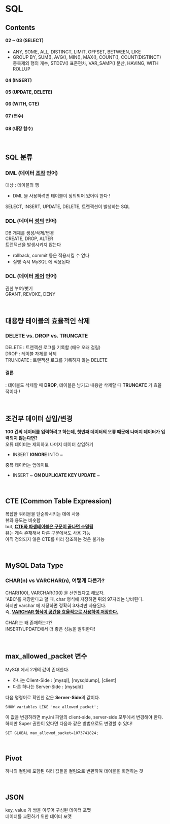 # SQL  

## Contents
#### 02 ~ 03 (SELECT)  
- ANY, SOME, ALL, DISTINCT, LIMIT, OFFSET, BETWEEN, LIKE  
- GROUP BY, SUM(), AVG(), MIN(), MAX(), COUNT(), COUNT(DISTINCT) 중복제외 행의 개수, STDEV() 표준편차, VAR_SAMP() 분산, HAVING, WITH ROLLUP

#### 04 (INSERT)  

#### 05 (UPDATE, DELETE)  

#### 06 (WITH, CTE)  

#### 07 (변수)  

#### 08 (내장 함수)  

<br>

## SQL 분류
### DML (데이터 <ins>조작</ins> 언어)  
대상 : 테이블의 행  
- DML 을 사용하려면 테이블이 정의되어 있어야 한다 !  

SELECT, INSERT, UPDATE, DELETE, 트랜잭션이 발생하는 SQL  
### DDL (데이터 <ins>정의</ins> 언어)  
DB 개체를 생성/삭제/변경  
CREATE, DROP, ALTER  
트랜잭션을 발생시키지 않는다
- rollback, commit 등은 적용시킬 수 없다  
- 실행 즉시 MySQL 에 적용된다  
### DCL (데이터 <ins>제어</ins> 언어)  
권한 부여/뺏기  
GRANT, REVOKE, DENY

<br>

## 대용량 테이블의 효율적인 삭제
### DELETE vs. DROP vs. TRUNCATE
DELETE : 트랜잭션 로그를 기록함 (매우 오래 걸림)  
DROP : 테이블 자체를 삭제  
TRUNCATE : 트랜잭션 로그를 기록하지 않는 DELETE  

#### 결론 
: 테이블도 삭제할 때 **DROP**, 테이블은 남기고 내용만 삭제할 때 **TRUNCATE** 가 효율적이다 !  

<br>

## 조건부 데이터 삽입/변경
**100 건의 데이터를 입력하려고 하는데, 첫번째 데이터의 오류 때문에 나머지 데이터가 입력되지 않는다면?**  
오류 데이터는 제외하고 나머지 데이터 삽입하기  
- INSERT **IGNORE** INTO ~  

중복 데이터는 업데이트  
- INSERT ~ **ON DUPLICATE KEY UPDATE** ~  

<br>

## CTE (Common Table Expression)
복잡한 쿼리문을 단순화시키는 데에 사용  
뷰와 용도는 비슷함  
but, **<ins>CTE와 파생테이블은 구문이 끝나면 소멸됨</ins>**  
뷰는 계속 존재해서 다른 구문에서도 사용 가능  
아직 정의되지 않은 CTE를 미리 참조하는 것은 불가능  

<br>

## MySQL Data Type
### CHAR(n) vs VARCHAR(n), 어떻게 다른가?
CHAR(100), VARCHAR(100) 을 선언했다고 해보자.  
'ABC'를 저장한다고 할 때, char 형식에 저장하면 뒤의 97자리는 낭비된다.  
하지만 varchar 에 저장하면 정확히 3자리만 사용된다.  
즉, **<ins>VARCHAR 형식이 공간을 효율적으로 사용하여 저장한다.</ins>**  

CHAR 는 왜 존재하는가?  
INSERT/UPDATE에서 더 좋은 성능을 발휘한다!  

<br>

## max_allowed_packet 변수
MySQL에서 2개의 값이 존재한다.  
- 하나는 Client-Side : \[mysql], \[mysqldump], \[client]  
- 다른 하나는 Server-Side : \[mysqld]  

다음 명령어로 확인한 값은 **Server-Side**의 값이다.  
```
SHOW variables LIKE 'max_allowed_packet';
```

이 값을 변경하려면 my.ini 파일의 client-side, server-side 모두에서 변경해야 한다.  
하지만 Super 권한이 있다면 다음과 같은 방법으로도 변경할 수 있다!  
```
SET GLOBAL max_allowed_packet=1073741824;
```

<br>

## Pivot 
하나의 컬럼에 포함된 여러 값들을 컬럼으로 변환하여 테이블을 회전하는 것  

<br>

## JSON
key, value 가 쌍을 이루어 구성된 데이터 포맷  
데이터를 교환하기 위한 데이터 포맷  
